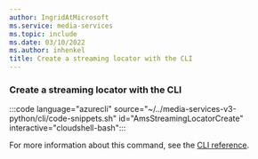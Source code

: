 ```yaml
---
author: IngridAtMicrosoft
ms.service: media-services
ms.topic: include
ms.date: 03/10/2022
ms.author: inhenkel
title: Create a streaming locator with the CLI
---
```


### Create a streaming locator with the CLI

:::code language="azurecli" source="~/../media-services-v3-python/cli/code-snippets.sh" id="AmsStreamingLocatorCreate" interactive="cloudshell-bash":::

For more information about this command, see the [CLI reference](/cli/azure/ams/streaming-locator?view=azure-cli-latest#az-ams-streaming-locator-create).
